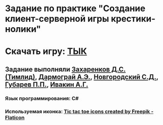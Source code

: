 # Задание по практике "Создание клиент-серверной игры крестики-нолики"
# Скачать игру: [ТЫК](https://disk.yandex.ru/d/Tcc0bOXkSDa9RA)
## Задание выполняли [Захаренков Д.С. (Тимлид)](https://vk.com/id154208860), [Дармограй А.Э.](https://vk.com/artemdarmogray), [Новгородский С.Д.](https://vk.com/foliant_razuma), [Губарев П.П.](https://vk.com/rapapavel), [Ивакин А.Г.](https://vk.com/jaksin13) 
### Язык программирования: С#
### Используемая иконка: [Tic tac toe icons created by Freepik - Flaticon](https://www.flaticon.com/free-icon/tic-tac-toe_566294?term=tictactoe&page=1&position=1&page=1&position=1&related_id=566294&origin=tag)
